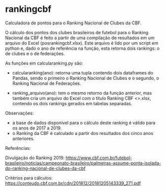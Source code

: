 # rankingcbf
Calculadora de pontos para o Ranking Nacional de Clubes da CBF.

O cálculo dos pontos dos clubes brasileiros de futebol para o Ranking Nacional da CBF é feito a partir de uma compilação de resultados em um arquivo do Excel (posrankingcbf.xlsx). 
Este arquivo é lido por um script em python e, dado o ano de referência na função, esta retorna dois rankings: o de clubes e o de federações.

As funções em calcularanking.py são:

- calcularanking(ano): retorna uma tupla contendo dois dataframes do Pandas, sendo o primeiro o Ranking Nacional de Clubes e o segundo, o Ranking Nacional de Federações.

- ranking_arquivo(ano): tem o mesmo retorno da função anterior, mas também cria um arquivo do Excel com o título Ranking CBF <<ano>>.xlsx, contendo os dois rankings gerados em tabelas separadas.
  
Observações:
- a base de dados disponível para o cálculo deste ranking é válido para os anos de 2017 a 2019.
- o Ranking da CBF é calculado a partir dos resultados dos cinco anos anteriores.


Referências:

Divulgação do Ranking 2019:
https://www.cbf.com.br/futebol-brasileiro/noticias/campeonato-brasileiro/palmeiras-assume-ponta-isolada-do-ranking-nacional-de-clubes-da-cbf

Critérios para cálculos:
https://conteudo.cbf.com.br/cdn/201812/20181205143339_271.pdf
